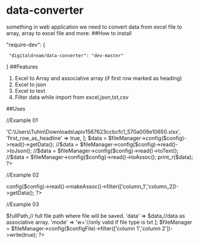 # data-converter
something in web application we need to convert data from excel file to array, array to excel file and more.
##How to install

  "require-dev": {
  
     "digitaldream/data-converter": "dev-master"
        
}
##Features
1. Excel to Array and associative array (if first row marked as heading)
2. Excel to json
3. Excel to text
4. Filter data while import from excel,json,txt,csv

##Uses

//Example 01

<?php

$fileManager = new DataConverter\FileExcel();

// A lot of other configuration like you can define from which row you like to read and how many row it will be read. Also you can // //append data to file.  

$config = [

    'file_path' => 'C:\Users\Tuhin\Downloads\apiv1567623ccbcfc1_570a009e10650.xlsx',
    
    'first_row_as_headline' => true,
    
];

  $data = $fileManager->config($config)->read()->getData();
   
 //$data = $fileManager->config($config)->read()->toJson();
  
 //$data = $fileManager->config($config)->read()->toText();
  
 //$data = $fileManager->config($config)->read()->toAssoc();
 
  print_r($data);
  
?>

//Example 02

<?php
//Here it will process the file based on file mimetype. 

$fileFullPath='test.txt';

  $fileManager = DataConverter\FileManager::initByFileType($fileFullPath);

if ($fileManager === FALSE) {
 // exit() File tye does not mathch
 }
 //here we used filter. It will take only these two columns value and other data from the souce will be ignored.
 
 $data = $fileManager->config($config)->read()->makeAssoc()->filter(['column_1','column_2])->getData();

?>

//Example 03

<?php

 $fileManager = new DataConverter\FileExcel();

 $configFile = [
 
     'file_path' => $fullPath,// full file path where file will be saved.
     
       'data' => $data,//data as associative array.
       
       'mode' => 'w+'//only valid if file type is txt
       
    ];

  $fileManager = $fileManager->config($configFile)->filter(['column 1','column 2'])->write(true);

?>



